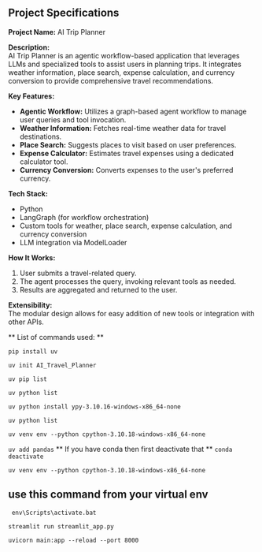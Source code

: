 
## Project Specifications

**Project Name:** AI Trip Planner

**Description:**  
AI Trip Planner is an agentic workflow-based application that leverages LLMs and specialized tools to assist users in planning trips. It integrates weather information, place search, expense calculation, and currency conversion to provide comprehensive travel recommendations.

**Key Features:**
- **Agentic Workflow:** Utilizes a graph-based agent workflow to manage user queries and tool invocation.
- **Weather Information:** Fetches real-time weather data for travel destinations.
- **Place Search:** Suggests places to visit based on user preferences.
- **Expense Calculator:** Estimates travel expenses using a dedicated calculator tool.
- **Currency Conversion:** Converts expenses to the user's preferred currency.

**Tech Stack:**
- Python
- LangGraph (for workflow orchestration)
- Custom tools for weather, place search, expense calculation, and currency conversion
- LLM integration via ModelLoader

**How It Works:**
1. User submits a travel-related query.
2. The agent processes the query, invoking relevant tools as needed.
3. Results are aggregated and returned to the user.

**Extensibility:**  
The modular design allows for easy addition of new tools or integration with other APIs.

** List of commands used: **

```pip install uv```

```uv init AI_Travel_Planner```

```uv pip list```

```uv python list```

```uv python install ypy-3.10.16-windows-x86_64-none```

```uv python list```

```uv venv env --python cpython-3.10.18-windows-x86_64-none```

```uv add pandas```
** If you have conda then first deactivate that **
```conda deactivate```

```uv venv env --python cpython-3.10.18-windows-x86_64-none```

## use this command from your virtual env
``` env\Scripts\activate.bat```


```
streamlit run streamlit_app.py
```

```
uvicorn main:app --reload --port 8000
```